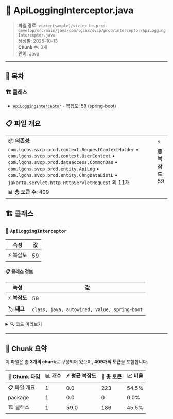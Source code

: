 # 📄 ApiLoggingInterceptor.java

> **파일 경로**: `vizier(sample)/vizier-be-prod-develop/src/main/java/com/lgcns/svcp/prod/interceptor/ApiLoggingInterceptor.java`  
> **생성일**: 2025-10-13  
> **Chunk 수**: 3개  
> **언어**: Java
---

## 📑 목차

### 🏗️ 클래스
- [`ApiLoggingInterceptor`](#class-apilogginginterceptor) - 복잡도: 59 (spring-boot)

## 📋 파일 개요

| | |
|--|--|
| 📦 **의존성**: `com.lgcns.svcp.prod.context.RequestContextHolder` • `com.lgcns.svcp.prod.context.UserContext` • `com.lgcns.svcp.prod.dataaccess.CommonDao` • `com.lgcns.svcp.prod.entity.ApiLog` • `com.lgcns.svcp.prod.entity.ChngDataListL` • `jakarta.servlet.http.HttpServletRequest` 외 11개 | ⚡ **총 복잡도**: 59 |
| 📊 **총 토큰 수**: 409 |  |



## 🏗️ 클래스

### <a id="class-apilogginginterceptor"></a>🎯 `ApiLoggingInterceptor`

| 속성 | 값 |
|------|----|
| ⚡ 복잡도 | 59 |



#### 📋 클래스 정보

| 속성 | 값 |
|------|----|
| ⚡ **복잡도** | 59 || 📍 **라인 범위** | 24-24 |
| 🏷️ **태그** | `class, java, autowired, value, spring-boot` || 🏗️ **프레임워크** | `spring-boot` |

<details>
<summary>🔍 코드 미리보기</summary>

```java
public class ApiLoggingInterceptor implements HandlerInterceptor {

    @Value("${external.api.comm}")
    private String commUrl;

    @Autowired
    private CommonDao commonDao;

    @Autowired
    private RestTemplate restTemplate;

    @Override
    public void postHandle(HttpServletRequest request, HttpServletResponse response, Object handler, ModelAndView modelAndView) throws Exception {
        String url    = request.getRequestURI();
        String method = request.getMethod();
        String query  = request.getQueryString();
        String body   = "";
        String userId = UserContext.getCurrentUser();
        String orgNm  = "";

        if (request instanceof ContentCachingRequestWrapper wrapper) {
            body = new String(wrapper.getContentAsByteArray(), StandardCharse...
```

**Chunk 정보**
- 🆔 **ID**: `9233b43f375c`
- 📍 **라인**: 24-24
- 📊 **토큰**: 186
- 🏷️ **태그**: `class, java, autowired, value, spring-boot`

</details>

---





## 🧩 Chunk 요약

이 파일은 총 **3개의 chunk**로 구성되어 있으며, **409개의 토큰**을 포함합니다.

| 🧩 Chunk 타입 | 📊 개수 | ⚡ 평균 복잡도 | 📝 총 토큰 | 📈 비율 |
|---------------|--------|-------------|----------|--------|
| 📋 파일 개요 | 1 | 0.0 | 223 | 54.5% |
| package | 1 | 0.0 | 0 | 0.0% |
| 🏗️ 클래스 | 1 | 59.0 | 186 | 45.5% |

